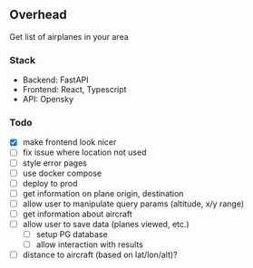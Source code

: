 ## Overhead

Get list of airplanes in your area

### Stack

- Backend: FastAPI
- Frontend: React, Typescript
- API: Opensky

### Todo
- [x] make frontend look nicer
- [ ] fix issue where location not used
- [ ] style error pages
- [ ] use docker compose
- [ ] deploy to prod
- [ ] get information on plane origin, destination
- [ ] allow user to manipulate query params (altitude, x/y range)
- [ ] get information about aircraft
- [ ] allow user to save data (planes viewed, etc.)
    - [ ] setup PG database
    - [ ] allow interaction with results
- [ ] distance to aircraft (based on lat/lon/alt)?
